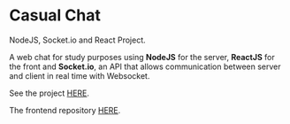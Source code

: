 # Casual Chat

NodeJS, Socket.io and React Project.

A web chat for study purposes using **NodeJS** for the server, **ReactJS** for the front and **Socket.io**, an API that allows communication between server and client in real time with Websocket.

See the project [HERE](https://casualchat.netlify.app/).

The frontend repository [HERE](https://github.com/jeanclg/lets-play-client/).
